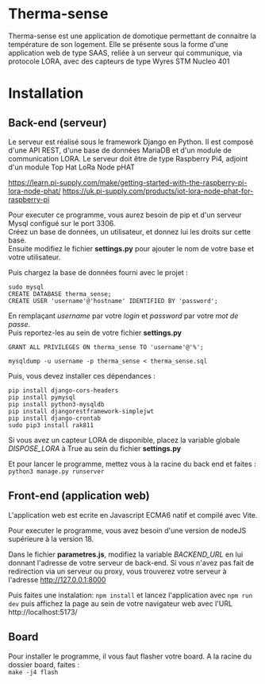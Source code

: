 # Therma-sense

Therma-sense est une application de domotique permettant de connaitre la température de son logement. Elle se présente sous la forme d'une application web de type SAAS, reliée à un serveur qui communique, via protocole LORA, avec des capteurs de type Wyres STM Nucleo 401 

# Installation
## Back-end (serveur)

Le serveur est réalisé sous le framework Django en Python.
Il est composé d'une API REST, d'une base de données MariaDB et d'un module de communication LORA. Le serveur doit être de type Raspberry Pi4, adjoint d'un module Top Hat LoRa Node pHAT

https://learn.pi-supply.com/make/getting-started-with-the-raspberry-pi-lora-node-phat/
https://uk.pi-supply.com/products/iot-lora-node-phat-for-raspberry-pi

Pour executer ce programme, vous aurez besoin de pip et d'un serveur Mysql configué sur le port 3306.  
Créez un base de données, un utilisateur, et donnez lui les droits sur cette base.  
Ensuite modifiez le fichier **settings.py** pour ajouter le nom de votre base et votre utilisateur.

Puis chargez la base de données fourni avec le projet :
```
sudo mysql
CREATE DATABASE therma_sense;
CREATE USER 'username'@'hostname' IDENTIFIED BY 'password';
```
En remplaçant *username* par votre *login* et *password* par votre *mot de passe*.  
Puis reportez-les au sein de votre fichier **settings.py**

```
GRANT ALL PRIVILEGES ON therma_sense TO 'username'@'%';

mysqldump -u username -p therma_sense < therma_sense.sql
```

Puis, vous devez installer ces dépendances : 
```
pip install django-cors-headers
pip install pymysql
pip install python3-mysqldb
pip install djangorestframework-simplejwt
pip install django-crontab
sudo pip3 install rak811
```

Si vous avez un capteur LORA de disponible, placez la variable globale
*DISPOSE_LORA* à True au sein du fichier **settings.py**

Et pour lancer le programme, mettez vous à la racine du back end et faites :  
`python3 manage.py runserver`

## Front-end (application web)
L'application web est ecrite en Javascript ECMA6 natif et compilé avec Vite.

Pour executer le programme, vous avez besoin d'une version de nodeJS supérieure à la version 18.

Dans le fichier **parametres.js**, modifiez la variable *BACKEND_URL* en lui donnant l'adresse de votre serveur de back-end. Si vous n'avez pas fait de redirection via un serveur ou proxy, vous trouverez votre serveur à l'adresse http://127.0.0.1:8000

Puis faites une instalation: 
`npm install` et lancez l'application avec `npm run dev`
puis affichez la page au sein de votre navigateur web avec l'URL http://localhost:5173/

## Board
Pour installer le programme, il vous faut flasher votre board. A la racine du dossier board, faites :  
`make -j4 flash`
